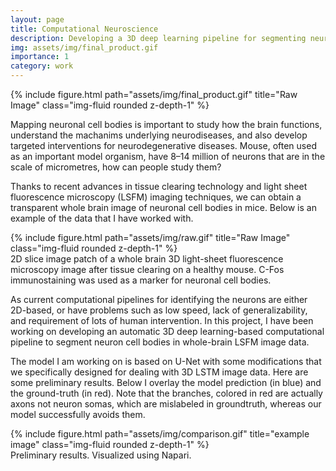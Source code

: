 ```yaml
---
layout: page
title: Computational Neuroscience
description: Developing a 3D deep learning pipeline for segmenting neuronal somas in whole-brain light sheet fluorescence microscopy rodent data. This project is funded by 2023 T-CAIREM AI in Medicine Summer Research Studentship Program 
img: assets/img/final_product.gif
importance: 1
category: work
---
```


<div class="row">
    <div class="col-sm mt-3 mt-md-0">
        {% include figure.html path="assets/img/final_product.gif" title="Raw Image" class="img-fluid rounded z-depth-1" %}
    </div>
</div>

Mapping neuronal cell bodies is important to study how the brain functions, understand the machanims underlying neurodiseases, and also develop targeted interventions for neurodegenerative diseases. Mouse, often used as an important model organism, have 8–14 million of neurons that are in the scale of micrometres, how can people study them?

Thanks to recent advances in tissue clearing technology and light sheet fluorescence microscopy (LSFM) imaging techniques, we can obtain a transparent whole brain image of neuronal cell bodies in mice. Below is an example of the data that I have worked with.

<div class="row">
    <div class="col-sm mt-3 mt-md-0">
        {% include figure.html path="assets/img/raw.gif" title="Raw Image" class="img-fluid rounded z-depth-1" %}
    </div>
</div>
<div class="caption">
    2D slice image patch of a whole brain 3D light-sheet fluorescence microscopy image after tissue clearing on a healthy mouse. C-Fos immunostaining was used as a marker for neuronal cell bodies.
</div>

As current computational pipelines for identifying the neurons are either 2D-based, or have problems such as low speed, lack of generalizability, and requirement of lots of human intervention.
In this project, I have been working on developing an automatic 3D deep learning-based computational pipeline to segment neuron cell bodies in whole-brain LSFM image data.

The model I am working on is based on U-Net with some modifications that we specifically designed for dealing with 3D LSTM image data. Here are some preliminary results. Below I overlay the model prediction (in blue) and the ground-truth (in red). Note that the branches, colored in red are actually axons not neuron somas, which are mislabeled in groundtruth, whereas our model successfully avoids them. 

<div class="row">
    <div class="col-sm mt-3 mt-md-0">
        {% include figure.html path="assets/img/comparison.gif" title="example image" class="img-fluid rounded z-depth-1" %}
    </div>
</div>
<div class="caption">
    Preliminary results. Visualized using Napari.
</div>

